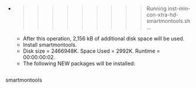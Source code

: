 * >>>>>>>>> Running inst-min-con-xtra-hd-smartmontools.sh ...
  * After this operation, 2,156 kB of additional disk space will be used.
  * Install smartmontools.
  * Disk size = 2466948K. Space Used = 2992K. Runtime = 00:00:00:02.
  * The following NEW packages will be installed:
  ```bash
smartmontools
  ```
